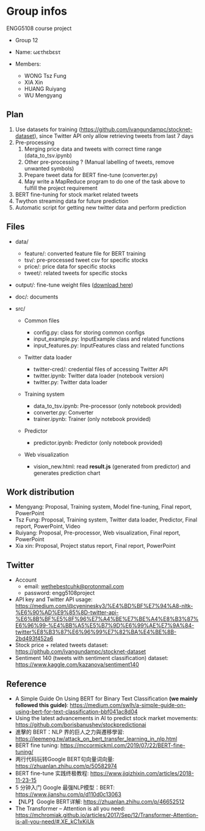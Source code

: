 # Group infos

ENGG5108 course project

* Group 12

* Name: ωετhεbεsτ

* Members:
  * WONG Tsz Fung
  * XIA Xin
  * HUANG Ruiyang
  * WU Mengyang

## Plan

1. Use datasets for training (https://github.com/ivangundampc/stocknet-dataset), since Twitter API only allow retrieving tweets from last 7 days
2. Pre-processing
   1. Merging price data and tweets with correct time range (data_to_tsv.ipynb)
   2. Other pre-processing ? (Manual labelling of tweets, remove unwanted symbols)
   3. Prepare tweet data for BERT fine-tune (converter.py)
   4. May write a MapReduce program to do one of the task above to fulfill the project requirement
3. BERT fine-tuning for stock market related tweets
6. Twython streaming data for future prediction
5. Automatic script for getting new twitter data and perform prediction

## Files

* data/
  * feature/: converted feature file for BERT training
  * tsv/: pre-processed tweet csv for specific stocks
  * price/: price data for specific stocks
  * tweet/: related tweets for specific stocks
  
* output/: fine-tune weight files ([download here](https://drive.google.com/file/d/1i37uI8FsnQX62vuyQt9gRLD8cqzHJ92s/view?usp=sharing))

* doc/: documents

* src/
  
  * Common files
    * config.py: class for storing common configs
    * input_example.py: InputExample class and related functions
    * input_features.py: InputFeatures class and related functions
  * Twitter data loader
    * twitter-cred/: credential files of accessing Twitter API
    * twitter.ipynb: Twitter data loader (notebook version)
    * twitter.py: Twitter data loader
  
  * Training system
    * data_to_tsv.ipynb: Pre-processor (only notebook provided)
    * converter.py: Converter
    * trainer.ipynb: Trainer (only notebook provided)
  * Predictor
    * predictor.ipynb: Predictor (only notebook provided)
  * Web visualization
    * vision_new.html: read **result.js** (generated from predictor) and generates prediction chart

## Work distribution

* Mengyang: Proposal, Training system, Model fine-tuning, Final report, PowerPoint
* Tsz Fung: Proposal, Training system, Twitter data loader, Predictor, Final report, PowerPoint, Video
* Ruiyang: Proposal, Pre-processor, Web visualization, Final report, PowerPoint
* Xia xin: Proposal, Project status report, Final report, PowerPoint

## Twitter

* Account
  * email: wethebestcuhk@protonmail.com
  * password: engg5108project
* API key and Twitter API usage: https://medium.com/@cyeninesky3/%E4%BD%BF%E7%94%A8-nltk-%E6%90%AD%E9%85%8D-twitter-api-%E6%8B%BF%E5%8F%96%E7%A4%BE%E7%BE%A4%E8%B3%87%E6%96%99-%E4%BB%A5%E5%B7%9D%E6%99%AE%E7%9A%84-twitter%E8%B3%87%E6%96%99%E7%82%BA%E4%BE%8B-2bd493f452a6
* Stock price + related tweets dataset: https://github.com/ivangundampc/stocknet-dataset
* Sentiment 140 (tweets with sentiment classification) dataset: https://www.kaggle.com/kazanova/sentiment140

## Reference

* A Simple Guide On Using BERT for Binary Text Classification **(we mainly followed this guide)**: https://medium.com/swlh/a-simple-guide-on-using-bert-for-text-classification-bbf041ac8d04
* Using the latest advancements in AI to predict stock market movements: https://github.com/borisbanushev/stockpredictionai
* 進擊的 BERT：NLP 界的巨人之力與遷移學習: https://leemeng.tw/attack_on_bert_transfer_learning_in_nlp.html
* BERT fine tuning: https://mccormickml.com/2019/07/22/BERT-fine-tuning/
* 两行代码玩转Google BERT句向量词向量: https://zhuanlan.zhihu.com/p/50582974
* BERT fine-tune 实践终极教程: https://www.jiqizhixin.com/articles/2018-11-23-15
* 5 分钟入门 Google 最强NLP模型：BERT: https://www.jianshu.com/p/d110d0c13063
* 【NLP】Google BERT详解: https://zhuanlan.zhihu.com/p/46652512
* The Transformer – Attention is all you need: https://mchromiak.github.io/articles/2017/Sep/12/Transformer-Attention-is-all-you-need/#.XE_kC1xKiUk